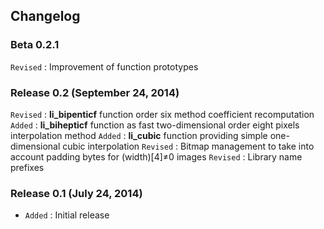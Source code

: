 ## Changelog

### Beta 0.2.1

`Revised` : Improvement of function prototypes

### Release 0.2 (September 24, 2014)

`Revised` : **li\_bipenticf** function order six method coefficient recomputation
`Added` : **li\_bihepticf** function as fast two-dimensional order eight pixels interpolation method
`Added` : **li\_cubic** function providing simple one-dimensional cubic interpolation
`Revised` : Bitmap management to take into account padding bytes for (width)[4]≠0 images
`Revised` : Library name prefixes

### Release 0.1 (July 24, 2014)

- `Added` : Initial release
